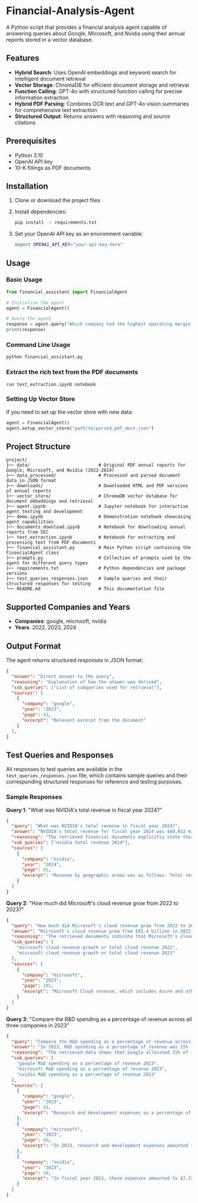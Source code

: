 # Financial-Analysis-Agent

A Python script that provides a financial analysis agent capable of answering queries about Google, Microsoft, and Nvidia using their annual reports stored in a vector database.

## Features

- **Hybrid Search**: Uses OpenAI embeddings and keyword search for intelligent document retrieval
- **Vector Storage**: ChromaDB for efficient document storage and retrieval
- **Function Calling**: GPT-4o with structured function calling for precise information extraction
- **Hybrid PDF Parsing**: Combines OCR text and GPT-4o vision summaries for comprehensive text extraction
- **Structured Output**: Returns answers with reasoning and source citations

## Prerequisites

- Python 3.10
- OpenAI API key
- 10-K fillings as PDF documents

## Installation

1. Clone or download the project files
2. Install dependencies:
   ```bash
   pip install -r requirements.txt
   ```

3. Set your OpenAI API key as an environment variable:
   ```bash
   export OPENAI_API_KEY="your-api-key-here"
   ```

## Usage

### Basic Usage

```python
from financial_assistant import FinancialAgent

# Initialize the agent
agent = FinancialAgent()

# Query the agent
response = agent.query("Which company had the highest operating margin in 2023?")
print(response)
```

### Command Line Usage

```bash
python financial_assistant.py
```

### Extract the rich text from the PDF documents
```
run text_extraction.ipynb notebook 
```


### Setting Up Vector Store

If you need to set up the vector store with new data:

```python
agent = FinancialAgent()
agent.setup_vector_store("path/to/parsed_pdf_docs.json")
```

## Project Structure

```
project/
├── data/                          # Original PDF annual reports for Google, Microsoft, and Nvidia (2022-2024)
├── data_processed/                # Processed and parsed document data in JSON format
├── downloads/                     # Downloaded HTML and PDF versions of annual reports
├── vector_store/                  # ChromaDB vector database for document embeddings and retrieval
├── agent.ipynb                    # Jupyter notebook for interactive agent testing and development
├── demo.ipynb                     # Demonstration notebook showcasing agent capabilities
├── documents_download.ipynb       # Notebook for downloading annual reports from SEC
├── text_extraction.ipynb          # Notebook for extracting and processing text from PDF documents
├── financial_assistant.py         # Main Python script containing the FinancialAgent class
├── prompts.py                     # Collection of prompts used by the agent for different query types
├── requirements.txt               # Python dependencies and package versions
├── test_queries_responses.json    # Sample queries and their structured responses for testing
└── README.md                      # This documentation file
```

## Supported Companies and Years

- **Companies**: google, microsoft, nvidia
- **Years**: 2022, 2023, 2024

## Output Format

The agent returns structured responses in JSON format:

```json
{
  "answer": "Direct answer to the query",
  "reasoning": "Explanation of how the answer was derived",
  "sub_queries": ["List of subqueries used for retrieval"],
  "sources": [
    {
      "company": "google",
      "year": "2023",
      "page": 42,
      "excerpt": "Relevant excerpt from the document"
    }
  ],
}
```

## Test Queries and Responses

All responses to test queries are available in the `test_queries_responses.json` file, which contains sample queries and their corresponding structured responses for reference and testing purposes.

### Sample Responses

**Query 1**: "What was NVIDIA's total revenue in fiscal year 2024?"
```json
{
  "query": "What was NVIDIA's total revenue in fiscal year 2024?",
  "answer": "NVIDIA's total revenue for fiscal year 2024 was $60,922 million.",
  "reasoning": "The retrieved financial documents explicitly state that NVIDIA's total revenue for the fiscal year ending January 28, 2024, was $60,922 million. This figure is consistent across multiple sections of the report.",
  "sub_queries": ["nvidia total revenue 2024"],
  "sources": [
    {
      "company": "nvidia",
      "year": "2024",
      "page": 91,
      "excerpt": "Revenue by geographic areas was as follows: Total revenue Jan 28, 2024: $60,922 million."
    }
  ]
}
```

**Query 2**: "How much did Microsoft's cloud revenue grow from 2022 to 2023?"
```json
{
  "query": "How much did Microsoft's cloud revenue grow from 2022 to 2023?",
  "answer": "Microsoft's cloud revenue grew from $91.4 billion in 2022 to $111.6 billion in 2023, representing a growth of $20.2 billion or approximately 22.1%.",
  "reasoning": "The retrieved documents indicate that Microsoft's cloud revenue, which includes Azure, Office 365 Commercial, LinkedIn, Dynamics 365, and other cloud properties, increased from $91.4 billion in 2022 to $111.6 billion in 2023. This growth reflects the company's strong performance in its cloud services segment.",
  "sub_queries": [
    "microsoft cloud revenue growth or total cloud revenue 2022",
    "microsoft cloud revenue growth or total cloud revenue 2023"
  ],
  "sources": [
    {
      "company": "microsoft",
      "year": "2023",
      "page": 101,
      "excerpt": "Microsoft Cloud revenue, which includes Azure and other cloud services, Office 365 Commercial, the commercial portion of LinkedIn, Dynamics 365, and other commercial cloud properties, was $111.6 billion, $91.4 billion, and $69.1 billion in fiscal years 2023, 2022, and 2021, respectively."
    }
  ]
}
```

**Query 3**: "Compare the R&D spending as a percentage of revenue across all three companies in 2023"
```json
{
  "query": "Compare the R&D spending as a percentage of revenue across all three companies in 2023",
  "answer": "In 2023, R&D spending as a percentage of revenue was 15% for Google, 13% for Microsoft, and 27.2% for Nvidia.",
  "reasoning": "The retrieved data shows that Google allocated 15% of its revenue to R&D, Microsoft allocated 13%, and Nvidia allocated 27.2%. These figures are directly stated in the respective financial reports for 2023.",
  "sub_queries": [
    "google R&D spending as a percentage of revenue 2023",
    "microsoft R&D spending as a percentage of revenue 2023",
    "nvidia R&D spending as a percentage of revenue 2023"
  ],
  "sources": [
    {
      "company": "google",
      "year": "2023",
      "page": 41,
      "excerpt": "Research and development expenses as a percentage of revenues: 2023 - 15%."
    },
    {
      "company": "microsoft",
      "year": "2023",
      "page": 49,
      "excerpt": "In 2023, research and development expenses amounted to $27,195 million, representing 13% of revenue."
    },
    {
      "company": "nvidia",
      "year": "2023",
      "page": 50,
      "excerpt": "In fiscal year 2023, these expenses amounted to $7,339 million, representing 27.2% of revenue."
    }
  ]
}
```

